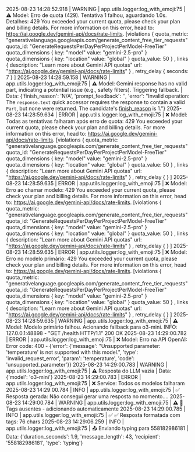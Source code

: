 2025-08-23 14:28:52.918 | WARNING  | app.utils.logger:log_with_emoji:75 | ⚠️ Model: Erro de quota (429). Tentativa 1 falhou, aguardando 1.0s. Detalhes: 429 You exceeded your current quota, please check your plan and billing details. For more information on this error, head to: https://ai.google.dev/gemini-api/docs/rate-limits. [violations {
  quota_metric: "generativelanguage.googleapis.com/generate_content_free_tier_requests"
  quota_id: "GenerateRequestsPerDayPerProjectPerModel-FreeTier"
  quota_dimensions {
    key: "model"
    value: "gemini-2.5-pro"
  }
  quota_dimensions {
    key: "location"
    value: "global"
  }
  quota_value: 50
}
, links {
  description: "Learn more about Gemini API quotas"
  url: "https://ai.google.dev/gemini-api/docs/rate-limits"
}
, retry_delay {
  seconds: 7
}
]
2025-08-23 14:28:59.158 | WARNING  | app.utils.logger:log_with_emoji:75 | ⚠️ Model: Gemini response has no valid part, indicating a potential issue (e.g., safety filters). Triggering fallback. | Data: {'finish_reason': 'N/A', 'prompt_feedback': '', 'error': "Invalid operation: The `response.text` quick accessor requires the response to contain a valid `Part`, but none were returned. The candidate's [finish_reason](https://ai.google.dev/api/generate-content#finishreason) is 1."}
2025-08-23 14:28:59.634 | ERROR    | app.utils.logger:log_with_emoji:75 | ❌ Model: Todas as tentativas falharam após erro de quota: 429 You exceeded your current quota, please check your plan and billing details. For more information on this error, head to: https://ai.google.dev/gemini-api/docs/rate-limits. [violations {
  quota_metric: "generativelanguage.googleapis.com/generate_content_free_tier_requests"
  quota_id: "GenerateRequestsPerDayPerProjectPerModel-FreeTier"
  quota_dimensions {
    key: "model"
    value: "gemini-2.5-pro"
  }
  quota_dimensions {
    key: "location"
    value: "global"
  }
  quota_value: 50
}
, links {
  description: "Learn more about Gemini API quotas"
  url: "https://ai.google.dev/gemini-api/docs/rate-limits"
}
, retry_delay {
}
]
2025-08-23 14:28:59.635 | ERROR    | app.utils.logger:log_with_emoji:75 | ❌ Model: Erro ao chamar modelo: 429 You exceeded your current quota, please check your plan and billing details. For more information on this error, head to: https://ai.google.dev/gemini-api/docs/rate-limits. [violations {
  quota_metric: "generativelanguage.googleapis.com/generate_content_free_tier_requests"
  quota_id: "GenerateRequestsPerDayPerProjectPerModel-FreeTier"
  quota_dimensions {
    key: "model"
    value: "gemini-2.5-pro"
  }
  quota_dimensions {
    key: "location"
    value: "global"
  }
  quota_value: 50
}
, links {
  description: "Learn more about Gemini API quotas"
  url: "https://ai.google.dev/gemini-api/docs/rate-limits"
}
, retry_delay {
}
]
2025-08-23 14:28:59.635 | ERROR    | app.utils.logger:log_with_emoji:75 | ❌ Model: Erro no modelo primário: 429 You exceeded your current quota, please check your plan and billing details. For more information on this error, head to: https://ai.google.dev/gemini-api/docs/rate-limits. [violations {
  quota_metric: "generativelanguage.googleapis.com/generate_content_free_tier_requests"
  quota_id: "GenerateRequestsPerDayPerProjectPerModel-FreeTier"
  quota_dimensions {
    key: "model"
    value: "gemini-2.5-pro"
  }
  quota_dimensions {
    key: "location"
    value: "global"
  }
  quota_value: 50
}
, links {
  description: "Learn more about Gemini API quotas"
  url: "https://ai.google.dev/gemini-api/docs/rate-limits"
}
, retry_delay {
}
]
2025-08-23 14:28:59.635 | WARNING  | app.utils.logger:log_with_emoji:75 | ⚠️ Model: Modelo primário falhou. Acionando fallback para o3-mini.
INFO:     127.0.0.1:48898 - "GET /health HTTP/1.1" 200 OK
2025-08-23 14:29:00.782 | ERROR    | app.utils.logger:log_with_emoji:75 | ❌ Model: Erro na API OpenAI: Error code: 400 - {'error': {'message': "Unsupported parameter: 'temperature' is not supported with this model.", 'type': 'invalid_request_error', 'param': 'temperature', 'code': 'unsupported_parameter'}}
2025-08-23 14:29:00.783 | WARNING  | app.utils.logger:log_with_emoji:75 | ⚠️ Resposta do LLM vazia | Data: {'model': 'o3-mini'}
2025-08-23 14:29:00.783 | ERROR    | app.utils.logger:log_with_emoji:75 | ❌ Service: Todos os modelos falharam
2025-08-23 14:29:00.784 | INFO     | app.utils.logger:log_with_emoji:75 | ✅ Resposta gerada: Não consegui gerar uma resposta no momento....
2025-08-23 14:29:00.784 | WARNING  | app.utils.logger:log_with_emoji:75 | ⚠️ 🔧 Tags ausentes - adicionando automaticamente
2025-08-23 14:29:00.785 | INFO     | app.utils.logger:log_with_emoji:75 | ✅ ✅ Resposta formatada com tags: 76 chars
2025-08-23 14:29:06.259 | INFO     | app.utils.logger:log_with_emoji:75 | 📤 Enviando typing para 558182986181 | Data: {'duration_seconds': 1.9, 'message_length': 43, 'recipient': '558182986181', 'type': 'typing'}